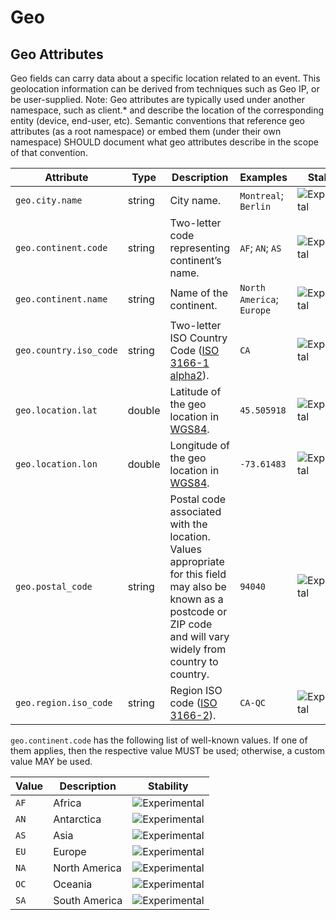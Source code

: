 <!--- Hugo front matter used to generate the website version of this page:
--->

<!-- NOTE: THIS FILE IS AUTOGENERATED. DO NOT EDIT BY HAND. -->
<!-- see templates/registry/markdown/attribute_namespace.md.j2 -->

# Geo

## Geo Attributes

Geo fields can carry data about a specific location related to an event. This geolocation information can be derived from techniques such as Geo IP, or be user-supplied.
Note: Geo attributes are typically used under another namespace, such as client.\* and describe the location of the corresponding entity (device, end-user, etc). Semantic conventions that reference geo attributes (as a root namespace) or embed them (under their own namespace) SHOULD document what geo attributes describe in the scope of that convention.

| Attribute              | Type   | Description                                                                                                                                                           | Examples                  | Stability                                                        |
| ---------------------- | ------ | --------------------------------------------------------------------------------------------------------------------------------------------------------------------- | ------------------------- | ---------------------------------------------------------------- |
| `geo.city.name`        | string | City name.                                                                                                                                                            | `Montreal`; `Berlin`      | ![Experimental](https://img.shields.io/badge/-experimental-blue) |
| `geo.continent.code`   | string | Two-letter code representing continent’s name.                                                                                                                        | `AF`; `AN`; `AS`          | ![Experimental](https://img.shields.io/badge/-experimental-blue) |
| `geo.continent.name`   | string | Name of the continent.                                                                                                                                                | `North America`; `Europe` | ![Experimental](https://img.shields.io/badge/-experimental-blue) |
| `geo.country.iso_code` | string | Two-letter ISO Country Code ([ISO 3166-1 alpha2](https://en.wikipedia.org/wiki/ISO_3166-1#Codes)).                                                                    | `CA`                      | ![Experimental](https://img.shields.io/badge/-experimental-blue) |
| `geo.location.lat`     | double | Latitude of the geo location in [WGS84](https://en.wikipedia.org/wiki/World_Geodetic_System#WGS84).                                                                   | `45.505918`               | ![Experimental](https://img.shields.io/badge/-experimental-blue) |
| `geo.location.lon`     | double | Longitude of the geo location in [WGS84](https://en.wikipedia.org/wiki/World_Geodetic_System#WGS84).                                                                  | `-73.61483`               | ![Experimental](https://img.shields.io/badge/-experimental-blue) |
| `geo.postal_code`      | string | Postal code associated with the location. Values appropriate for this field may also be known as a postcode or ZIP code and will vary widely from country to country. | `94040`                   | ![Experimental](https://img.shields.io/badge/-experimental-blue) |
| `geo.region.iso_code`  | string | Region ISO code ([ISO 3166-2](https://en.wikipedia.org/wiki/ISO_3166-2)).                                                                                             | `CA-QC`                   | ![Experimental](https://img.shields.io/badge/-experimental-blue) |

`geo.continent.code` has the following list of well-known values. If one of them applies, then the respective value MUST be used; otherwise, a custom value MAY be used.

| Value | Description   | Stability                                                        |
| ----- | ------------- | ---------------------------------------------------------------- |
| `AF`  | Africa        | ![Experimental](https://img.shields.io/badge/-experimental-blue) |
| `AN`  | Antarctica    | ![Experimental](https://img.shields.io/badge/-experimental-blue) |
| `AS`  | Asia          | ![Experimental](https://img.shields.io/badge/-experimental-blue) |
| `EU`  | Europe        | ![Experimental](https://img.shields.io/badge/-experimental-blue) |
| `NA`  | North America | ![Experimental](https://img.shields.io/badge/-experimental-blue) |
| `OC`  | Oceania       | ![Experimental](https://img.shields.io/badge/-experimental-blue) |
| `SA`  | South America | ![Experimental](https://img.shields.io/badge/-experimental-blue) |
